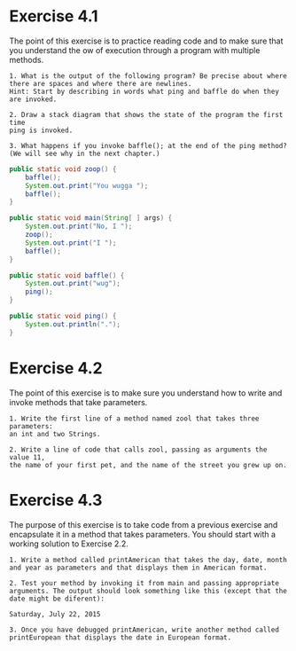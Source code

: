 # Exercise 4.1

The point of this exercise is to practice reading code and to
make sure that you understand the 
ow of execution through a program with
multiple methods.

	1. What is the output of the following program? Be precise about where
	there are spaces and where there are newlines.
	Hint: Start by describing in words what ping and baffle do when they
	are invoked.

	2. Draw a stack diagram that shows the state of the program the first time
	ping is invoked.

	3. What happens if you invoke baffle(); at the end of the ping method?
	(We will see why in the next chapter.)
```java
public static void zoop() {
	baffle();
	System.out.print("You wugga ");
	baffle();
}

public static void main(String[ ] args) {
	System.out.print("No, I ");
	zoop();
	System.out.print("I ");
	baffle();
}

public static void baffle() {
	System.out.print("wug");
	ping();
}

public static void ping() {
	System.out.println(".");
}
```

# Exercise 4.2

The point of this exercise is to make sure you understand how
to write and invoke methods that take parameters.

	1. Write the first line of a method named zool that takes three parameters:
	an int and two Strings.

	2. Write a line of code that calls zool, passing as arguments the value 11,
	the name of your first pet, and the name of the street you grew up on.
	
# Exercise 4.3

The purpose of this exercise is to take code from a previous
exercise and encapsulate it in a method that takes parameters. You should
start with a working solution to Exercise 2.2.

	1. Write a method called printAmerican that takes the day, date, month
	and year as parameters and that displays them in American format.

	2. Test your method by invoking it from main and passing appropriate
	arguments. The output should look something like this (except that the
	date might be diferent):

	Saturday, July 22, 2015

	3. Once you have debugged printAmerican, write another method called
	printEuropean that displays the date in European format.

